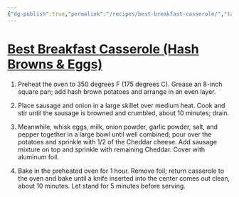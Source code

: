 ```yaml
---
{"dg-publish":true,"permalink":"/recipes/best-breakfast-casserole/","tags":["Recipes"],"created":"2024-04-05T08:43:00","updated":"2024-04-13 10:48:05 am"}
---
```




# [Best Breakfast Casserole (Hash Browns & Eggs)](https://www.allrecipes.com/recipe/87013/hash-brown-and-egg-casserole/)

1.  Preheat the oven to 350 degrees F (175 degrees C). Grease an 8-inch square pan; add hash brown potatoes and arrange in an even layer.
    
2.  Place sausage and onion in a large skillet over medium heat. Cook and stir until the sausage is browned and crumbled, about 10 minutes; drain.
    
3.  Meanwhile, whisk eggs, milk, onion powder, garlic powder, salt, and pepper together in a large bowl until well combined; pour over the potatoes and sprinkle with 1/2 of the Cheddar cheese. Add sausage mixture on top and sprinkle with remaining Cheddar. Cover with aluminum foil.
    
4.  Bake in the preheated oven for 1 hour. Remove foil; return casserole to the oven and bake until a knife inserted into the center comes out clean, about 10 minutes. Let stand for 5 minutes before serving.